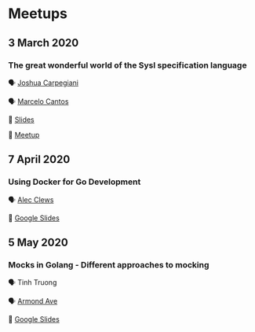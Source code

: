 # Meetups

## 3 March 2020

### The great wonderful world of the Sysl specification language

🗣 [Joshua Carpegiani](https://github.com/joshcarp/)

🗣 [Marcelo Cantos](https://github.com/marcelocantos)

📔 [Slides](https://joshcarp.com/sysl-presentation/#/)

💬 [Meetup](https://www.meetup.com/golang-mel/events/zknlprybcfbfb/)

## 7 April 2020

### Using Docker for Go Development

🗣 [Alec Clews](https://github.com/alecthegeek)

📔 [Google
Slides](https://docs.google.com/presentation/d/e/2PACX-1vR7TkrRr92YnDQKX0H3wmfZ4uCYNCMZf1JqlBHMTegQmOKJJc3d3dCS4kdJKbVrH-RiZu6s_Tnktr2s/pub?start=false&loop=false&delayms=3000)

## 5 May 2020

### Mocks in Golang - Different approaches to mocking

🗣 Tinh Truong 

🗣 [Armond Ave](https://github.com/davecroman)

📔 [Google Slides](https://docs.google.com/presentation/d/1y3KUTpawsQamLXzCa-bWW9n_7sVVzN_756wdiDd5Mfc/edit#slide=id.g5f8e722a62_0_839)
